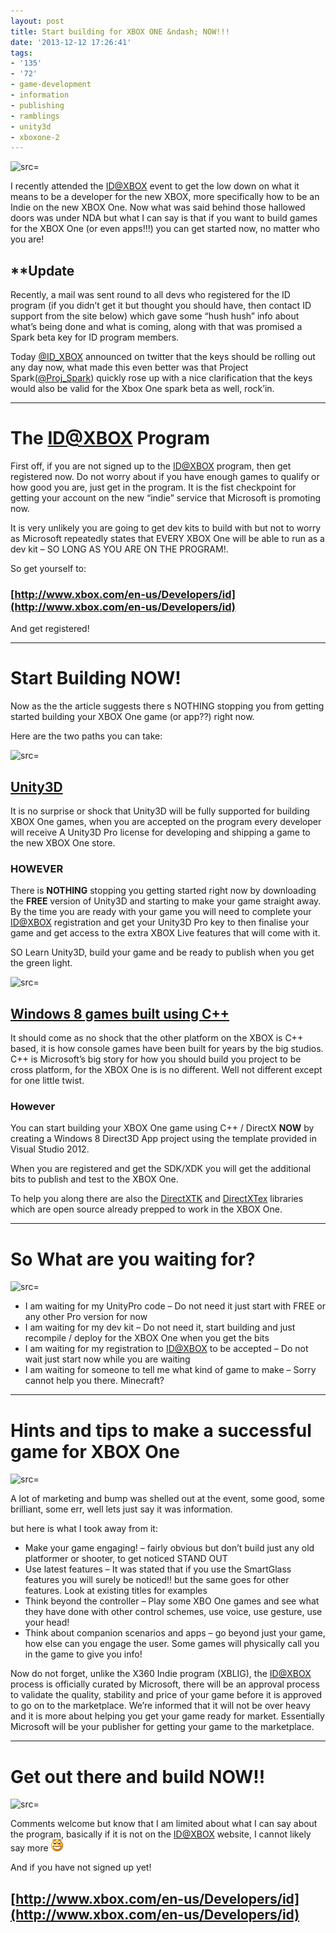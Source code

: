 ```yaml
---
layout: post
title: Start building for XBOX ONE &ndash; NOW!!!
date: '2013-12-12 17:26:41'
tags:
- '135'
- '72'
- game-development
- information
- publishing
- ramblings
- unity3d
- xboxone-2
---
```


![src=]()

I recently attended the [ID@XBOX](mailto:ID@XBOX) event to get the low down on what it means to be a developer for the new XBOX, more specifically how to be an Indie on the new XBOX One.  Now what was said behind those hallowed doors was under NDA but what I can say is that if you want to build games for the XBOX One (or even apps!!!) you can get started now, no matter who you are!

## \*\*Update

Recently, a mail was sent round to all devs who registered for the ID program (if you didn’t get it but thought you should have, then contact ID support from the site below) which gave some “hush hush” info about what’s being done and what is coming, along with that was promised a Spark beta key for ID program members.

Today [@ID\_XBOX](https://twitter.com/ID_Xbox/status/428184617644863488) announced on twitter that the keys should be rolling out any day now, what made this even better was that Project Spark([@Proj\_Spark](https://twitter.com/proj_spark/status/428205752642064384)) quickly rose up with a nice clarification that the keys would also be valid for the Xbox One spark beta as well, rock’in.

* * *

# The [ID@XBOX](mailto:ID@XBOX) Program

First off, if you are not signed up to the [ID@XBOX](mailto:ID@XBOX) program, then get registered now. Do not worry about if you have enough games to qualify or how good you are, just get in the program.  It is the fist checkpoint for getting your account on the new “indie” service that Microsoft is promoting now.

It is very unlikely you are going to get dev kits to build with but not to worry as Microsoft repeatedly states that EVERY XBOX One will be able to run as a dev kit – SO LONG AS YOU ARE ON THE PROGRAM!.

So get yourself to:

### [http://www.xbox.com/en-us/Developers/id](http://www.xbox.com/en-us/Developers/id)

And get registered!

* * *

# Start Building NOW!

Now as the the article suggests there s NOTHING stopping you from getting started building your XBOX One game (or app??) right now.

Here are the two paths you can take:

![src=]()

## [Unity3D](http://unity3d.com/)

It is no surprise or shock that Unity3D will be fully supported for building XBOX One games, when you are accepted on the program every developer will receive A Unity3D Pro license for developing and shipping a game to the new XBOX One store.

### HOWEVER

There is **NOTHING** stopping you getting started right now by downloading the **FREE** version of Unity3D and starting to make your game straight away.  By the time you are ready with your game you will need to complete your [ID@XBOX](mailto:ID@XBOX) registration and get your Unity3D Pro key to then finalise your game and get access to the extra XBOX Live features that will come with it.

SO Learn Unity3D, build your game and be ready to publish when you get the green light.

![src=]()

## [Windows 8 games built using C++](http://msdn.microsoft.com/en-us/library/windows/apps/hh465149)

It should come as no shock that the other platform on the XBOX is C++ based, it is how console games have been built for years by the big studios.  C++ is Microsoft’s big story for how you should build you project to be cross platform, for the XBOX One is is no different.  Well not different except for one little twist.

### However

You can start building your XBOX One game using C++ / DirectX **NOW** by creating a Windows 8 Direct3D App project using the template provided in Visual Studio 2012.

When you are registered and get the SDK/XDK you will get the additional bits to publish and test to the XBOX One.

To help you along there are also the [DirectXTK](http://directxtk.codeplex.com/) and  [DirectXTex](http://directxtex.codeplex.com/) libraries which are open source already prepped to work in the XBOX One.

* * *

# So What are you waiting for?

![src=]()

- I am waiting for my UnityPro code – Do not need it just start with FREE or any other Pro version for now
- I am waiting for my dev kit – Do not need it, start building and just recompile / deploy for the XBOX One when you get the bits
- I am waiting for my registration to [ID@XBOX](mailto:ID@XBOX) to be accepted – Do not wait just start now while you are waiting
- I am waiting for someone to tell me what kind of game to make – Sorry cannot help you there.  Minecraft?

* * *

# Hints and tips to make a successful game for XBOX One

![src=]()

A lot of marketing and bump was shelled out at the event, some good, some brilliant, some err, well lets just say it was information.

but here is what I took away from it:

- Make your game engaging! – fairly obvious but don’t build just any old platformer or shooter, to get noticed STAND OUT
- Use latest features – It was stated that if you use the SmartGlass features you will surely be noticed!! but the same goes for other features. Look at existing titles for examples
- Think beyond the controller – Play some XBO One games and see what they have done with other control schemes, use voice, use gesture, use your head!
- Think about companion scenarios and apps – go beyond just your game, how else can you engage the user. Some games will physically call you in the game to give you info!

Now do not forget, unlike the X360 Indie program (XBLIG), the [ID@XBOX](mailto:ID@XBOX) process is officially curated by Microsoft, there will be an approval process to validate the quality, stability and price of your game before it is approved to go on to the marketplace.  We’re informed that it will not be over heavy and it is more about helping you  get your game ready for market.  Essentially Microsoft will be your publisher for getting your game to the marketplace.

* * *

# Get out there and build NOW!!

![src=]()

Comments welcome but know that I am limited about what I can say about the program, basically if it is not on the [ID@XBOX](mailto:ID@XBOX) website, I cannot likely say more ![Open-mouthed smile](/Images/wordpress/2013/12/wlEmoticon-openmouthedsmile.png)

And if you have not signed up yet!

## [http://www.xbox.com/en-us/Developers/id](http://www.xbox.com/en-us/Developers/id)
